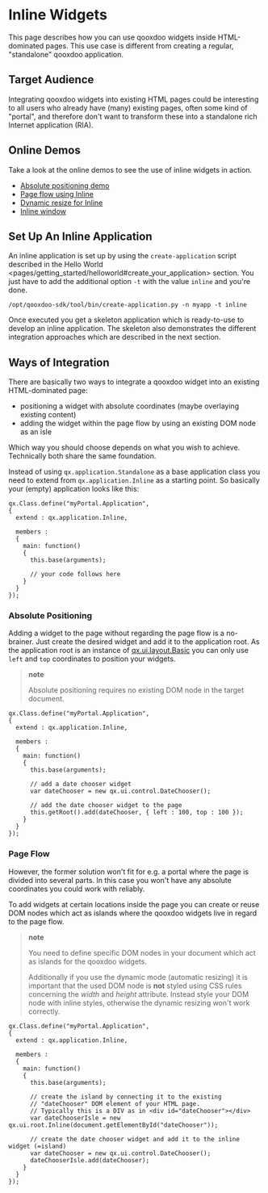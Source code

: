 Inline Widgets
==============

This page describes how you can use qooxdoo widgets inside
HTML-dominated pages. This use case is different from creating a
regular, "standalone" qooxdoo application.

Target Audience
---------------

Integrating qooxdoo widgets into existing HTML pages could be
interesting to all users who already have (many) existing pages, often
some kind of "portal", and therefore don't want to transform these into
a standalone rich Internet application (RIA).

Online Demos
------------

Take a look at the online demos to see the use of inline widgets in
action.

-   [Absolute positioning
    demo](http://demo.qooxdoo.org/%{version}/demobrowser/demo/root/Page.html)
-   [Page flow using
    Inline](http://demo.qooxdoo.org/%{version}/demobrowser/demo/root/Inline.html)
-   [Dynamic resize for
    Inline](http://demo.qooxdoo.org/%{version}/demobrowser/demo/root/Inline_Dynamic_Resize.html)
-   [Inline
    window](http://demo.qooxdoo.org/%{version}/demobrowser/demo/root/Inline_Window.html)

Set Up An Inline Application
----------------------------

An inline application is set up by using the `create-application` script
described in the
Hello World \<pages/getting\_started/helloworld\#create\_your\_application\>
section. You just have to add the additional option `-t` with the value
`inline` and you're done.

    /opt/qooxdoo-sdk/tool/bin/create-application.py -n myapp -t inline

Once executed you get a skeleton application which is ready-to-use to
develop an inline application. The skeleton also demonstrates the
different integration approaches which are described in the next
section.

Ways of Integration
-------------------

There are basically two ways to integrate a qooxdoo widget into an
existing HTML-dominated page:

-   positioning a widget with absolute coordinates (maybe overlaying
    existing content)
-   adding the widget within the page flow by using an existing DOM node
    as an isle

Which way you should choose depends on what you wish to achieve.
Technically both share the same foundation.

Instead of using `qx.application.Standalone` as a base application class
you need to extend from `qx.application.Inline` as a starting point. So
basically your (empty) application looks like this:

    qx.Class.define("myPortal.Application",
    {
      extend : qx.application.Inline,

      members :
      {
        main: function()
        {
          this.base(arguments);

          // your code follows here
        }
      }
    });

### Absolute Positioning

Adding a widget to the page without regarding the page flow is a
no-brainer. Just create the desired widget and add it to the application
root. As the application root is an instance of
[qx.ui.layout.Basic](http://demo.qooxdoo.org/%{version}/apiviewer/#qx.ui.layout.Basic)
you can only use `left` and `top` coordinates to position your widgets.

> **note**
>
> Absolute positioning requires no existing DOM node in the target
> document.

    qx.Class.define("myPortal.Application",
    {
      extend : qx.application.Inline,

      members :
      {
        main: function()
        {
          this.base(arguments);

          // add a date chooser widget
          var dateChooser = new qx.ui.control.DateChooser();

          // add the date chooser widget to the page
          this.getRoot().add(dateChooser, { left : 100, top : 100 });
        }
      }
    });

### Page Flow

However, the former solution won't fit for e.g. a portal where the page
is divided into several parts. In this case you won't have any absolute
coordinates you could work with reliably.

To add widgets at certain locations inside the page you can create or
reuse DOM nodes which act as islands where the qooxdoo widgets live in
regard to the page flow.

> **note**
>
> You need to define specific DOM nodes in your document which act as
> islands for the qooxdoo widgets.
>
> Additionally if you use the dynamic mode (automatic resizing) it is
> important that the used DOM node is **not** styled using CSS rules
> concerning the *width* and *height* attribute. Instead style your DOM
> node with inline styles, otherwise the dynamic resizing won't work
> correctly.

    qx.Class.define("myPortal.Application",
    {
      extend : qx.application.Inline,

      members :
      {
        main: function()
        {
          this.base(arguments);

          // create the island by connecting it to the existing
          // "dateChooser" DOM element of your HTML page.
          // Typically this is a DIV as in <div id="dateChooser"></div>
          var dateChooserIsle = new qx.ui.root.Inline(document.getElementById("dateChooser"));

          // create the date chooser widget and add it to the inline widget (=island)
          var dateChooser = new qx.ui.control.DateChooser();
          dateChooserIsle.add(dateChooser);
        }
      }
    });
